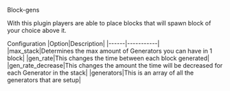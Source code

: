 Block-gens

With this plugin players are able to place blocks that will spawn block of your choice above it.


Configuration
|Option|Description|
|------|-----------|
|max_stack|Determines the max amount of Generators you can have in 1 block|
|gen_rate|This changes the time between each block generated|
|gen_rate_decrease|This changes the amount the time will be decreased for each Generator in the stack|
|generators|This is an array of all the generators that are setup|
